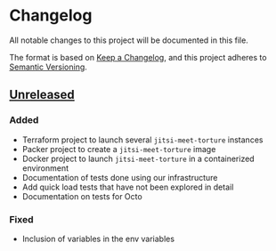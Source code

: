 # Changelog

All notable changes to this project will be documented in this file.

The format is based on [Keep a Changelog](https://keepachangelog.com/en/1.0.0/),
and this project adheres to [Semantic
Versioning](https://semver.org/spec/v2.0.0.html).

## [Unreleased]

### Added

- Terraform project to launch several `jitsi-meet-torture` instances
- Packer project to create a `jitsi-meet-torture` image
- Docker project to launch `jitsi-meet-torture` in a containerized environment
- Documentation of tests done using our infrastructure
- Add quick load tests that have not been explored in detail
- Documentation on tests for Octo

### Fixed

- Inclusion of variables in the env variables

[Unreleased]: https://github.com/openfun/jitsi-meet-torture-rocket